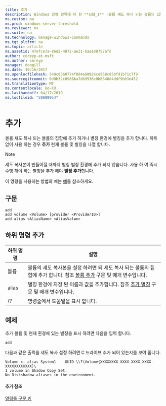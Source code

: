 ```yaml
---
title: 추가
description: Windows 명령 항목에 대 한 **add_1** -볼륨 섀도 복사 되는 볼륨의 집합에 추가 하거나 별칭 환경에 별칭을 추가 합니다.
ms.custom: na
ms.prod: windows-server-threshold
ms.reviewer: na
ms.suite: na
ms.technology: manage-windows-commands
ms.tgt_pltfrm: na
ms.topic: article
ms.assetid: 47efce7a-86d2-4872-ae31-baa108757afd
author: coreyp-at-msft
ms.author: coreyp
manager: dongill
ms.date: 10/16/2017
ms.openlocfilehash: 549c8560774f004a60926ce568c850fd1b71c7f9
ms.sourcegitcommit: 0d0b32c8986ba7db9536e0b8648d4ddf9b03e452
ms.translationtype: MT
ms.contentlocale: ko-KR
ms.lasthandoff: 04/17/2019
ms.locfileid: "59889954"
---
```

# <a name="add"></a>추가


볼륨 섀도 복사 되는 볼륨의 집합에 추가 하거나 별칭 환경에 별칭을 추가 합니다. 하위 없이 사용 하는 경우 **추가** 현재 볼륨 및 별칭을 나열 합니다.

> [!NOTE]
> 섀도 복사본이 만들어질 때까지 별칭 별칭 환경에 추가 되지 않습니다. 사용 하 여 즉시 수행 해야 하는 별칭을 추가 해야 **별칭 추가**합니다.

이 명령을 사용하는 방법의 예는 [예](#BKMK_examples)를 참조하세요.

## <a name="syntax"></a>구문

```
add 
add volume <Volume> [provider <ProviderID>] 
add alias <AliasName> <AliasValue>
```

## <a name="add-subcommands"></a>하위 명령 추가

|하위 명령|설명|
|----------|-----------|
|볼륨|볼륨의 섀도 복사본을 설정 하려면 되 섀도 복사 되는 볼륨의 집합에 추가 합니다. 참조 [볼륨 추가](add-volume.md) 구문 및 매개 변수입니다.|
|alias|별칭 환경에 지정 된 이름과 값을 추가합니다. 참조 [추가 별칭](add-alias.md) 구문 및 매개 변수입니다.|
|/?|명령줄에서 도움말을 표시 합니다.|

## <a name="BKMK_examples"></a>예제

추가 볼륨 및 현재 환경에 있는 별칭을 표시 하려면 다음을 입력 합니다.
```
add
```
다음과 같은 출력을 섀도 복사 설정 하려면 C 드라이브 추가 되어 있는지를 보여 줍니다.
```
Volume c: alias System1    GUID \\?\Volume{XXXXXXXX-XXXX-XXXX-XXXX-XXXXXXXXXXXX}\
1 volume in Shadow Copy Set.
No Diskshadow aliases in the environment.
```

#### <a name="additional-references"></a>추가 참조

[명령줄 구문 키](command-line-syntax-key.md)